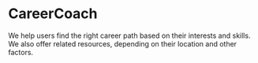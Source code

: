 # CareerCoach
We help users find the right career path based on their interests and skills. We also offer related resources, depending on their location and other factors.
